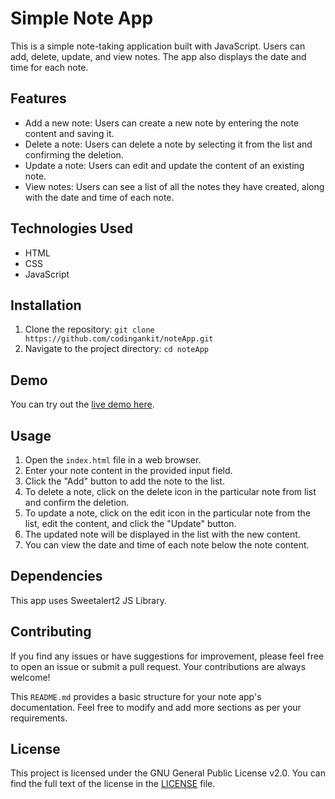 # Simple Note App

This is a simple note-taking application built with JavaScript. Users can add, delete, update, and view notes. The app also displays the date and time for each note.

## Features

- Add a new note: Users can create a new note by entering the note content and saving it.
- Delete a note: Users can delete a note by selecting it from the list and confirming the deletion.
- Update a note: Users can edit and update the content of an existing note.
- View notes: Users can see a list of all the notes they have created, along with the date and time of each note.

## Technologies Used

- HTML
- CSS
- JavaScript

## Installation

1. Clone the repository: `git clone https://github.com/codingankit/noteApp.git`
2. Navigate to the project directory: `cd noteApp`

## Demo

You can try out the [live demo here](https://codingankit.github.io/noteApp).

## Usage

1. Open the `index.html` file in a web browser.
2. Enter your note content in the provided input field.
3. Click the "Add" button to add the note to the list.
4. To delete a note, click on the delete icon in the particular note from list and confirm the deletion.
5. To update a note, click on the edit icon in the particular note from the list, edit the content, and click the "Update" button.
6. The updated note will be displayed in the list with the new content.
7. You can view the date and time of each note below the note content.

## Dependencies

This app uses Sweetalert2 JS Library.

## Contributing

If you find any issues or have suggestions for improvement, please feel free to open an issue or submit a pull request. Your contributions are always welcome!

This `README.md` provides a basic structure for your note app's documentation. Feel free to modify and add more sections as per your requirements.

## License

This project is licensed under the GNU General Public License v2.0. You can find the full text of the license in the [LICENSE](LICENSE) file.